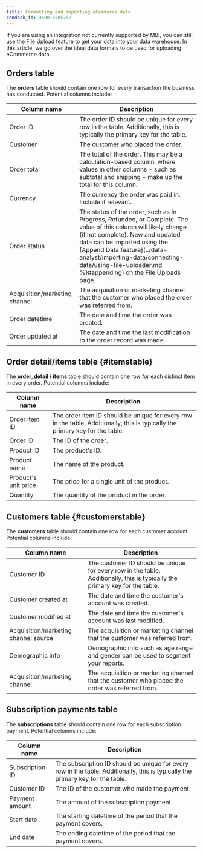 ```yaml
---
title: Formatting and importing eCommerce data
zendesk_id: 360016505752
---
```


If you are using an integration not currently supported by MBI, you can still use the [File Upload feature](../data-analyst/importing-data/connecting-data/using-file-uploader.md) to get your data into your data warehouse. In this article, we go over the ideal data formats to be used for uploading eCommerce data.

## Orders table

The **orders** table should contain one row for every transaction the business has conducted. Potential columns include:

| Column name| Description |
|----|----|
| Order ID | The order ID should be unique for every row in the table. Additionally, this is typically the primary key for the table. |
| Customer | The customer who placed the order. |
| Order total | The total of the order. This may be a calculation-based column, where values in other columns - such as subtotal and shipping - make up the total for this column. |
| Currency | The currency the order was paid in. Include if relevant. |
| Order status | The status of the order, such as In Progress, Refunded, or Complete. The value of this column will likely change (if not complete). New and updated data can be imported using the [Append Data feature](../data-analyst/importing-data/connecting-data/using-file-uploader.md %}#appending) on the File Uploads page. |
| Acquisition/marketing channel | The acquisition or marketing channel that the customer who placed the order was referred from. |
| Order datetime | The date and time the order was created. |
| Order updated at | The date and time the last modification to the order record was made. |

## Order detail/items table {#itemstable}

The **order_detail / items** table should contain one row for each distinct item in every order. Potential columns include:

| Column name| Description |
|----|----|
| Order item ID | The order item ID should be unique for every row in the table. Additionally, this is typically the primary key for the table. |
| Order ID | The ID of the order. |
| Product ID | The product's ID. |
| Product name | The name of the product. |
| Product's unit price | The price for a single unit of the product. |
| Quantity | The quantity of the product in the order. |

## Customers table {#customerstable}

The **customers** table should contain one row for each customer account. Potential columns include:

| Column name| Description |
|----|----|
| Customer ID | The customer ID should be unique for every row in the table. Additionally, this is typically the primary key for the table. |
| Customer created at | The date and time the customer's account was created. |
| Customer modified at | The date and time the customer's account was last modified. |
| Acquisition/marketing channel source | The acquisition or marketing channel that the customer was referred from. |
| Demographic info | Demographic info such as age range and gender can be used to segment your reports.  |
| Acquisition/marketing channel | The acquisition or marketing channel that the customer who placed the order was referred from. |

## Subscription payments table

The **subscriptions** table should contain one row for each subscription payment. Potential columns include:

| Column name| Description |
|----|----|
| Subscription ID | The subscription ID should be unique for every row in the table. Additionally, this is typically the primary key for the table. |
| Customer ID | The ID of the customer who made the payment. |
| Payment amount | The amount of the subscription payment. |
| Start date | The starting datetime of the period that the payment covers. |
| End date | The ending datetime of the period that the payment covers. |
